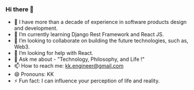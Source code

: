 ### Hi there 👋

- 🔭 I have more than a decade of experience in software products design and development.
- 🌱 I’m currently learning Django Rest Framework and React JS.
- 👯 I’m looking to collaborate on building the future technologies, such as, Web3.
- 🤔 I’m looking for help with React.
- 💬 Ask me about - "Technology, Philosophy, and Life !"
- 📫 How to reach me: kk.engineer@gmail.com
- 😄 Pronouns: KK
- ⚡ Fun fact: I can influence your perception of life and reality.

<!--
**kk-engineer/kk-engineer** is a ✨ _special_ ✨ repository because its `README.md` (this file) appears on your GitHub profile.

Here are some ideas to get you started:

- 🔭 I’m currently working on ...
- 🌱 I’m currently learning ...
- 👯 I’m looking to collaborate on ...
- 🤔 I’m looking for help with ...
- 💬 Ask me about ...
- 📫 How to reach me: ...
- 😄 Pronouns: ...
- ⚡ Fun fact: ...
-->
